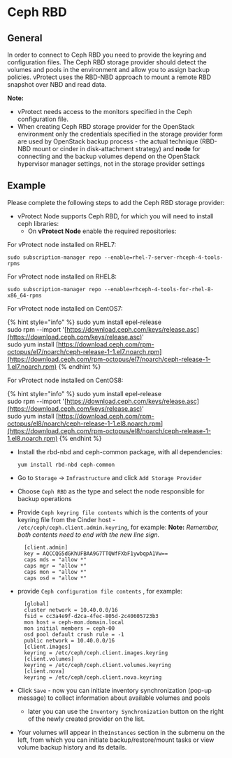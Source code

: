 # Ceph RBD

## General

In order to connect to Ceph RBD you need to provide the keyring and configuration files. The Ceph RBD storage provider should detect the volumes and pools in the environment and allow you to assign backup policies. vProtect uses the RBD-NBD approach to mount a remote RBD snapshot over NBD and read data.

**Note:**

* vProtect needs access to the monitors specified in the Ceph configuration file.
* When creating Ceph RBD storage provider for the OpenStack environment only the credentials specified in the storage provider form are used by OpenStack backup process - the actual technique \(RBD-NBD mount or cinder in disk-attachment strategy\) and **node** for connecting and the backup volumes depend on the OpenStack hypervisor manager settings, not in the storage provider settings

## Example

Please complete the following steps to add the Ceph RBD storage provider:

* vProtect Node supports Ceph RBD, for which you will need to install ceph libraries:
  * On **vProtect Node** enable the required repositories:

For vProtect node installed on RHEL7:

```text
sudo subscription-manager repo --enable=rhel-7-server-rhceph-4-tools-rpms
```

For vProtect node installed on RHEL8:

```text
sudo subscription-manager repo --enable=rhceph-4-tools-for-rhel-8-x86_64-rpms
```

For vProtect node installed on CentOS7:

{% hint style="info" %}
sudo yum install epel-release  
sudo rpm --import '[https://download.ceph.com/keys/release.asc](https://download.ceph.com/keys/release.asc)'  
sudo yum install [https://download.ceph.com/rpm-octopus/el7/noarch/ceph-release-1-1.el7.noarch.rpm](https://download.ceph.com/rpm-octopus/el7/noarch/ceph-release-1-1.el7.noarch.rpm)
{% endhint %}

For vProtect node installed on CentOS8:

{% hint style="info" %}
sudo yum install epel-release  
sudo rpm --import '[https://download.ceph.com/keys/release.asc](https://download.ceph.com/keys/release.asc)'  
sudo yum install [https://download.ceph.com/rpm-octopus/el8/noarch/ceph-release-1-1.el8.noarch.rpm](https://download.ceph.com/rpm-octopus/el8/noarch/ceph-release-1-1.el8.noarch.rpm)
{% endhint %}

* Install the rbd-nbd and ceph-common package, with all dependencies:

  ```text
  yum install rbd-nbd ceph-common
  ```

* Go to `Storage` -&gt; `Infrastructure` and click `Add Storage Provider`
* Choose `Ceph RBD` as the type and select the node responsible for backup operations
* Provide `Ceph keyring file contents` which is the contents of your keyring file from the Cinder host - `/etc/ceph/ceph.client.admin.keyring`, for example: **Note:** _Remember, both contents need to end with the new line sign._

  ```text
    [client.admin]
    key = AQCCQG5dGKhUFBAA9G7TTQWfFXbF1ywbqpA1Vw==
    caps mds = "allow *"
    caps mgr = "allow *"
    caps mon = "allow *"
    caps osd = "allow *"
  ```

* provide `Ceph configuration file contents` , for example:

  ```text
    [global]
    cluster network = 10.40.0.0/16
    fsid = cc3a4e9f-d2ca-4fec-805d-2c40605723b3
    mon host = ceph-mon.domain.local
    mon initial members = ceph-00
    osd pool default crush rule = -1
    public network = 10.40.0.0/16
    [client.images]
    keyring = /etc/ceph/ceph.client.images.keyring
    [client.volumes]
    keyring = /etc/ceph/ceph.client.volumes.keyring
    [client.nova]
    keyring = /etc/ceph/ceph.client.nova.keyring
  ```

* Click `Save` - now you can initiate inventory synchronization \(pop-up message\) to collect information about available volumes and pools
  * later you can use the `Inventory Synchronization` button on the right of the newly created provider on the list.
* Your volumes will appear in the`Instances` section in the submenu on the left, from which you can initiate backup/restore/mount tasks or view volume backup history and its details.

